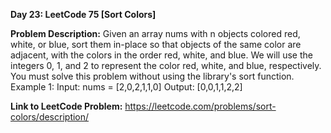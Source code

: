 **Day 23: LeetCode 75 [Sort Colors]**

**Problem Description:**
Given an array nums with n objects colored red, white, or blue, sort them in-place so that objects of the same color are adjacent, with the colors in the order red, white, and blue.
We will use the integers 0, 1, and 2 to represent the color red, white, and blue, respectively.
You must solve this problem without using the library's sort function.
Example 1:
Input: nums = [2,0,2,1,1,0]
Output: [0,0,1,1,2,2]

**Link to LeetCode Problem:**
https://leetcode.com/problems/sort-colors/description/